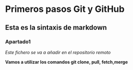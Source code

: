 # Primeros pasos Git y GitHub
## Esta es la sintaxis de markdown
### Apartado1

*Este fichero se va a añadir en el repositorio remoto*

**Vamos a utilizar los comandos git clone, pull, fetch,merge**
